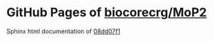 GitHub Pages of [biocorecrg/MoP2](https://github.com/biocorecrg/MoP2.git)
===
Sphinx html documentation of [08dd07f1](https://github.com/biocorecrg/MoP2/tree/08dd07f1e25dd6b1e581593844338cdc7e2fa798)
